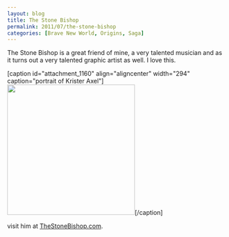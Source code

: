 ```yaml
---
layout: blog
title: The Stone Bishop
permalink: 2011/07/the-stone-bishop
categories: [Brave New World, Origins, Saga]
---
```


The Stone Bishop is a great friend of mine, a very talented musician and as it turns out a very talented graphic artist as well. I love this.

[caption id="attachment_1160" align="aligncenter" width="294" caption="portrait of Krister Axel"]<a href="http://blog.kristeraxel.com/wp-content/uploads/2011/07/251112_10150629377645096_408104730095_19412985_1797459_n.jpg"><img src="http://blog.kristeraxel.com/wp-content/uploads/2011/07/251112_10150629377645096_408104730095_19412985_1797459_n-294x300.jpg" alt="" title="portrait of Krister Axel" width="294" height="300" class="size-medium wp-image-1160" /></a>[/caption]

visit him at <a href="http://TheStoneBishop.com" target="_blank">TheStoneBishop.com</a>.

<br>
